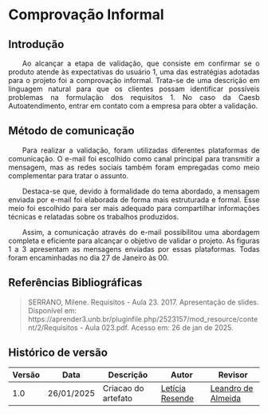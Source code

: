 # Comprovação Informal

## Introdução

<p align="justify">&emsp;&emsp;Ao alcançar a etapa de validação, que consiste em confirmar se o produto atende às expectativas do usuário 1, uma das estratégias adotadas para o projeto foi a comprovação informal. Trata-se de uma descrição em linguagem natural para que os clientes possam identificar possíveis problemas na formulação dos requisitos 1. No caso da Caesb Autoatendimento, entrar em contato com a empresa para obter a validação.</p>

## Método de comunicação

<p align="justify">&emsp;&emsp;Para realizar a validação, foram utilizadas diferentes plataformas de comunicação. O e-mail foi escolhido como canal principal para transmitir a mensagem, mas as redes sociais também foram empregadas como meio complementar para tratar o assunto.</p>

<p align="justify">&emsp;&emsp;Destaca-se que, devido à formalidade do tema abordado, a mensagem enviada por e-mail foi elaborada de forma mais estruturada e formal. Esse meio foi escolhido para ser mais adequado para compartilhar informações técnicas e relatadas sobre os trabalhos produzidos.</p>

<p align="justify">&emsp;&emsp;Assim, a comunicação através do e-mail possibilitou uma abordagem completa e eficiente para alcançar o objetivo de validar o projeto. As figuras 1 a 3 apresentam as mensagens enviadas por essas plataformas. Todas foram encaminhadas no dia 27 de Janeiro às 00.</p>


## Referências Bibliográficas

><p >SERRANO, Milene. Requisitos - Aula 23. 2017. Apresentação de slides. Disponível em: https://aprender3.unb.br/pluginfile.php/2523157/mod_resource/content/2/Requisitos - Aula 023.pdf. Acesso em: 26 de jan de 2025.</p>


## Histórico de versão


| Versão | Data       | Descrição                | Autor                                       | Revisor                                      |
| ------ | ---------- | ------------------------ | ------------------------------------------------ | ------------------------------------------------ |
|  1.0   |26/01/2025 | Criacao do artefato | [Letícia Resende](https://github.com/LeticiaResende23)  | [Leandro de Almeida](https://github.com/leomitx10)|